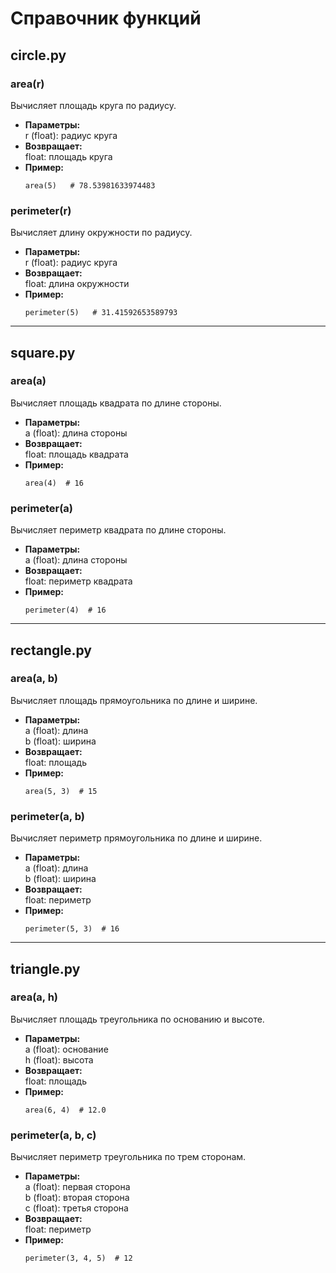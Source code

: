 # Справочник функций

## circle.py

### area(r)
Вычисляет площадь круга по радиусу.

- **Параметры:**  
  r (float): радиус круга  
- **Возвращает:**  
  float: площадь круга  
- **Пример:**
  ```
  area(5)   # 78.53981633974483
  ```

### perimeter(r)
Вычисляет длину окружности по радиусу.

- **Параметры:**  
  r (float): радиус круга  
- **Возвращает:**  
  float: длина окружности  
- **Пример:**
  ```
  perimeter(5)   # 31.41592653589793
  ```

---

## square.py

### area(a)
Вычисляет площадь квадрата по длине стороны.

- **Параметры:**  
  a (float): длина стороны  
- **Возвращает:**  
  float: площадь квадрата  
- **Пример:**
  ```
  area(4)  # 16
  ```

### perimeter(a)
Вычисляет периметр квадрата по длине стороны.

- **Параметры:**  
  a (float): длина стороны  
- **Возвращает:**  
  float: периметр квадрата  
- **Пример:**
  ```
  perimeter(4)  # 16
  ```

---

## rectangle.py

### area(a, b)
Вычисляет площадь прямоугольника по длине и ширине.

- **Параметры:**  
  a (float): длина  
  b (float): ширина  
- **Возвращает:**  
  float: площадь  
- **Пример:**
  ```
  area(5, 3)  # 15
  ```

### perimeter(a, b)
Вычисляет периметр прямоугольника по длине и ширине.

- **Параметры:**  
  a (float): длина  
  b (float): ширина  
- **Возвращает:**  
  float: периметр  
- **Пример:**
  ```
  perimeter(5, 3)  # 16
  ```

---

## triangle.py

### area(a, h)
Вычисляет площадь треугольника по основанию и высоте.

- **Параметры:**  
  a (float): основание  
  h (float): высота  
- **Возвращает:**  
  float: площадь  
- **Пример:**
  ```
  area(6, 4)  # 12.0
  ```

### perimeter(a, b, c)
Вычисляет периметр треугольника по трем сторонам.

- **Параметры:**  
  a (float): первая сторона  
  b (float): вторая сторона  
  c (float): третья сторона  
- **Возвращает:**  
  float: периметр  
- **Пример:**
  ```
  perimeter(3, 4, 5)  # 12
  ```
